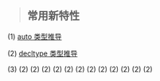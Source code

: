 > ## 常用新特性

(1) [auto 类型推导](https://github.com/chuanchuan11/cplus/tree/main/02c%2B%2B11/01auto)

(2) [decltype 类型推导](https://github.com/chuanchuan11/cplus/tree/main/02c%2B%2B11/02decltype%E7%B1%BB%E5%9E%8B%E6%8E%A8%E5%AF%BC)

(3) []()
(2) []()
(2) []()
(2) []()
(2) []()
(2) []()
(2) []()
(2) []()
(2) []()
(2) []()
(2) []()
(2) []()
(2) []()


